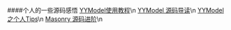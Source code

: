 ####个人的一些源码感悟
[YYModel使用教程](http://www.jianshu.com/p/79f52e42840f)\n
[YYModel 源码导读](http://www.jianshu.com/p/8abff9365fec)\n
[YYModel 之个人Tips](http://www.jianshu.com/p/ae301793323a)\n
[Masonry 源码进阶](http://www.jianshu.com/p/51ecef88e5fe)\n
